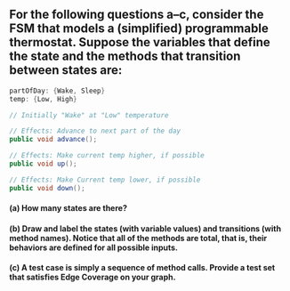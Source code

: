 ## For the following questions a–c, consider the FSM that models a (simplified) programmable thermostat. Suppose the variables that define the state and the methods that transition between states are:
```java
partOfDay: {Wake, Sleep}
temp: {Low, High}

// Initially "Wake" at "Low" temperature

// Effects: Advance to next part of the day
public void advance();

// Effects: Make current temp higher, if possible 
public void up();

// Effects: Make Current temp lower, if possible
public void down();
```

#### (a) How many states are there?

#### (b) Draw and label the states (with variable values) and transitions (with method names). Notice that all of the methods are total, that is, their behaviors are defined for all possible inputs.

#### (c) A test case is simply a sequence of method calls. Provide a test set that satisfies Edge Coverage on your graph.

